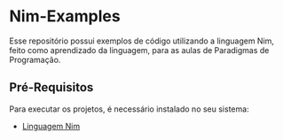 # Nim-Examples

Esse repositório possui exemplos de código utilizando a linguagem Nim, feito como aprendizado da linguagem, para as aulas de Paradigmas de Programação.

## Pré-Requisitos

Para executar os projetos, é necessário instalado no seu sistema:
- [Linguagem Nim](https://nim-lang.org/)

